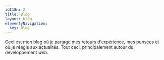 ```yaml
---
idI18n: 2
title: Blog
layout: blog
eleventyNavigation:
  key: Blog
---
```


Ceci est mon blog où je partage mes retours d'expérience, mes pensées et où je réagis aux actualités. Tout ceci, principalement autour du développement _web_.
